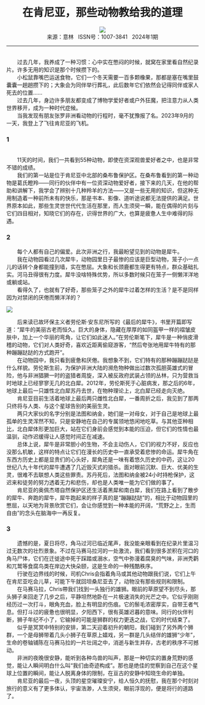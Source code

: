 # <center>在肯尼亚，那些动物教给我的道理</center>

<div align=center><img src="http://fslib.vip.qikan.cn/img.ashx?key=%d7%f7%d5%df%a3%ba%c2%ac%c3%c0%bb%db"></div>

<center>来源：意林   ISSN号：1007-3841   2024年1期</center>

* * *

<br>　　过去几年，我养成了一种习惯：心中实在憋闷的时候，就窝在家里看自然纪录片。许多无用的知识是那个时候攒下的。  
　　小松鼠靠嘴巴运送食物，它们一个冬天需要一百多颗橡果，那都是塞在嘴里鼓囊囊一趟趟攒下的；大象会为同伴举行葬礼，此后数年它们依然会记得同伴或家人死去的位置……  
　　过去几年，身边许多朋友都变成了博物学爱好者或户外狂魔，把注意力从人类世界移开，成为一种时代症候。  
　　当我发现有朋友张罗非洲看动物的行程时，毫不犹豫报了名。2023年9月的一天，我登上了飞往肯尼亚的飞机。

### 1

  
<br>　　11天的时间，我们一共看到55种动物，即使在资深观兽爱好者之中，也是非常不错的成绩。  
　　我们的第一站是位于肯尼亚中北部的桑布鲁保护区。在桑布鲁看到的第一种动物是葛氏瞪羚——同行的伙伴中有一位资深动物爱好者，接下来的几天，在他的帮助和讲解下，我学会了辨别十几种羚羊的方法——又是一些无用的知识，但这种无用制造着一种前所未有的快乐，那是书本、影像、道听途说都无法提供的满足。世界原本如此，那些生灵世世代代生活在那里，而人生须臾一瞬，能在偶得的片刻与它们四目相对，知晓它们的存在，识得世界的广大，也算是疲惫人生中难得的际遇。

### 2

  
　　每个人都有自己的偏爱。此次非洲之行，我最盼望见到的动物是犀牛。  
　　我在动物园看过几次犀牛，动物园里日子最惨的应该是巨型动物，笼子小一点儿的话转个身都能撞到墙，实在憋屈。大象和长颈鹿都生得更有特点，群众基础扎实。河马丑得很有力度。犀牛没啥特殊优势，所以多数时候只在笼子一侧懒洋洋地或躺或站。  
　　看得久了，也就有了好奇，那些笼子之外的犀牛过着怎样的生活？是不是同样因为对禁闭的厌倦而懒洋洋的？

![](http://img.resource.qikan.cn/markvip/qkimages/yili/yili202401/yili20240136-1-l.jpg)

  
　　后来读已故环保主义者劳伦斯·安东尼所写的《最后的犀牛》，书里开篇即写道：“犀牛的美丽古老而恒久。巨大的身体，隐藏在厚厚的如同盔甲一样的褶皱皮肤中，加上一个华丽的弯角，让它们如此迷人。”在劳伦斯笔下，犀牛是一种俏皮滑稽的动物，它们对人类好奇，喜欢近距离偷窥游客，“然后夸张地用犀牛特有的那种蹦蹦跶跶的方式跑开”。  
　　在动物园中，我只看到疲惫和厌倦。我想象不到，它们特有的那种蹦蹦跶跶是什么样貌。劳伦斯生前，为保护非洲大陆的濒危物种做出过数次孤胆英雄式的冒险，他与非洲猖獗一时的盗猎者周旋，深入被反政府武装占领的丛林，只为营救当时地球上已经寥寥无几的北白犀。2012年，劳伦斯死于心脏病发，那之后的6年，地球上最后一只雄性北白犀苏丹去世，在物种理论上，北白犀已经走向灭绝。  
　　肯尼亚目前生活着地球上最后两只雌性北白犀，一番周折之后，我见到了那两只终将与人类、与这个星球告别的美丽生灵。  
　　两只大家伙的名字分别是法图和纳金，她们是一对母女，对于自己是地球上最孤单的生灵浑然不知，只是安静地在自己的专属领地悠闲地吃草。与其他亚种相比，北白犀体形更加巨大，站在它们身前会感觉到本能的压迫，但它们的性情也最温驯，动作迟缓得让人感觉时间正在减速。  
　　总体上说，犀牛是非常胆小的生物，不会主动伤人，它们的视力不好，反应也没那么机敏，这样的特点让它们在漫长的历史中一直承受着悲惨的命运。犀牛角在东西方历史上都是显贵们的心头好，犀角还是一味有着悠久历史的中药，这让20世纪八九十年代的犀牛遭遇了几近毁灭式的猎杀。面对眼前沉默、巨大、优美的生灵，很难不去联想人类这些罪责。苏丹死后，法图和纳金被24小时持枪保护，这迟来和徒劳的努力透着无力和悲伤，却也是人类唯一能为它们做的事了。  
　　肯尼亚的奥佩杰塔自然保护区还生活着黑犀和南白犀，我们在路上看到了散步的犀牛、奔跑的犀牛，犀牛跑起来的样子真的是“蹦蹦跶跶”的，相比于动物园里的憋屈，以天地为背景欣赏它们，会让你感觉到一种本能的开阔，“荒野之上，生而自由”的念头在脑海中一再反复。

### 3

  
　　遗憾的是，夏日将尽，角马过河已临近尾声，我没能亲眼看到在纪录片里温习过无数次的壮烈景象。不过在马赛马拉河的一处激流，我们看到很多淤积在河口的角马尸体，它们在迁徙途中死于踩踏或溺水，空气中弥漫着腐臭的气味，非洲秃鹳和兀鹫等食腐鸟类在岸边大快朵颐，这是生命的一种残酷秩序。  
　　行驶在边界线的时候，司机Chris会指着角马或其他动物跟我们说，它们上午在肯尼亚吃会儿草，可能下午就回坦桑尼亚去了，动物没有那些规则和限制。  
　　在马赛马拉，Chris帶我们找到一头独行的雄狮。眼前的草原望不到尽头，那头狮子来回走了几步之后，平静坦然地卧在一片极速消失的光芒之中。它似乎刚刚经历过一次打斗，眼角充血，脸上有明显的伤痕。它的鬃毛浓密厚实，自带王者气息。但打斗过的疲惫也很明显，夕阳西下，很有英雄迟暮的意味。同行的伙伴判断，狮子年纪不小了，它输掉的可能是狮群的权力更迭之战，它的时代结束了。  
　　似乎是冥冥中特别的安排，第二天迎着初升的朝阳，我们碰到了另外两个狮群，一个是母狮带着几头小狮子在草原上嬉戏，另一群是几头结伴的雄狮“少年”，生命的卷轴铺陈在马赛马拉的一片壮阔之中，消逝与新生并存，古老的秩序不可撼动。  
　　非洲的夜晚很安静，能听到各种鸟兽的叫声，那是一种切实的置身荒野的感觉，能让人瞬间明白什么叫“我们由奇迹构成”。那也是绝佳的觉察到自己在这个星球上位置的瞬间，能让人脱离身体的限制，在亘古的安静中知晓生命的单独。  
　　肯尼亚的最后一夜，头顶的星空璀璨安宁，给人恒久的抚慰，我在那个时刻对旅行的意义有了更多体认，宇宙浩渺，人生须臾，眼前浮现的，便是将行的道路了。
